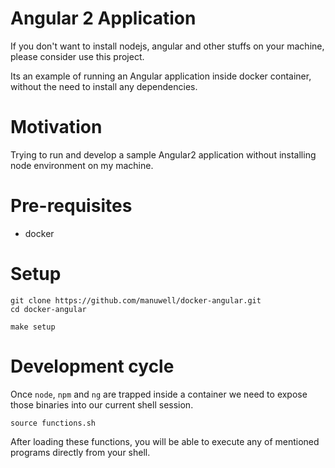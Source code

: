 # Angular 2 Application

If you don't want to install nodejs, angular and other stuffs
on your machine, please consider use this project.

Its an example of running an Angular application inside docker container,
without the need to install any dependencies.

# Motivation

Trying to run and develop a sample Angular2 application without installing
node environment on my machine.

# Pre-requisites

* docker

# Setup

```
git clone https://github.com/manuwell/docker-angular.git
cd docker-angular

make setup
```

# Development cycle

Once `node`, `npm` and `ng` are trapped inside a container we need
to expose those binaries into our current shell session.

```
source functions.sh
```

After loading these functions, you will be able to execute any of mentioned
programs directly from your shell.



